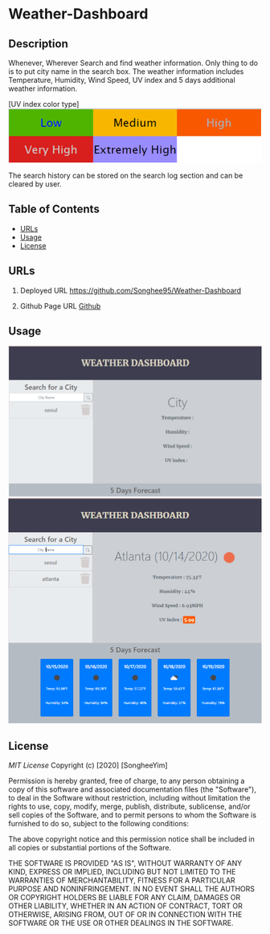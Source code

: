 # Weather-Dashboard

## Description
Whenever, Wherever Search and find weather information. Only thing to do is to put city name in the search box. The weather information includes Temperature, Humidity, Wind Speed, UV index and 5 days additional weather information. 

[UV index color type]
![UV index color type](./assets/3.PNG)

The search history can be stored on the search log section and can be cleared by user. 



## Table of Contents
* [URLs](#URLs)
* [Usage](#usage)
* [License](#license)


## URLs
1. Deployed URL
    https://github.com/Songhee95/Weather-Dashboard

2. Github Page URL
    [Github](https://songhee95.github.io/Weather-Dashboard/)


## Usage
![GitHub Logo](./assets/1.PNG)
![GitHub Logo](./assets/2.PNG)


## License
*MIT License*
Copyright (c) [2020] [SongheeYim]

Permission is hereby granted, free of charge, to any person obtaining a copy
of this software and associated documentation files (the "Software"), to deal
in the Software without restriction, including without limitation the rights
to use, copy, modify, merge, publish, distribute, sublicense, and/or sell
copies of the Software, and to permit persons to whom the Software is
furnished to do so, subject to the following conditions:

The above copyright notice and this permission notice shall be included in all
copies or substantial portions of the Software.

THE SOFTWARE IS PROVIDED "AS IS", WITHOUT WARRANTY OF ANY KIND, EXPRESS OR
IMPLIED, INCLUDING BUT NOT LIMITED TO THE WARRANTIES OF MERCHANTABILITY,
FITNESS FOR A PARTICULAR PURPOSE AND NONINFRINGEMENT. IN NO EVENT SHALL THE
AUTHORS OR COPYRIGHT HOLDERS BE LIABLE FOR ANY CLAIM, DAMAGES OR OTHER
LIABILITY, WHETHER IN AN ACTION OF CONTRACT, TORT OR OTHERWISE, ARISING FROM,
OUT OF OR IN CONNECTION WITH THE SOFTWARE OR THE USE OR OTHER DEALINGS IN THE
SOFTWARE.